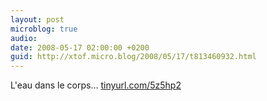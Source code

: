 ```yaml
---
layout: post
microblog: true
audio: 
date: 2008-05-17 02:00:00 +0200
guid: http://xtof.micro.blog/2008/05/17/t813460932.html
---
```

L'eau dans le corps... [tinyurl.com/5z5hp2](http://tinyurl.com/5z5hp2)
